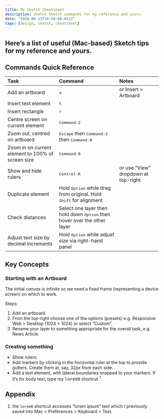 ```yaml
---
title: My Sketch Cheatsheet
description: Useful Sketch commands for my reference and yours
date: "2019-06-23T16:58:08.051Z"
tags: [design, sketch, cheatsheet]
---
```

Here’s a list of useful (Mac-based) Sketch tips for my reference and yours.
---

## Commands Quick Reference

| Task            |      Command      |  Notes              |
|:----------------|:------------------|:--------------------|
| Add an artboard | <kbd>a</kbd>               | or Insert > Artboard |
| Insert text element | <kbd>t</kbd>               | |
| Insert rectangle | <kbd>r</kbd>               | |
| Centre screen on current element | <kbd>Command-2</kbd>               | |
| Zoom out, centred on artboard | <kbd>Escape</kbd> then <kbd>Command-2</kbd> then <kbd>Command-0</kbd>               | |
| Zoom in on current element to 100% of screen size | <kbd>Command-0</kbd>               | |
| Show and hide rulers | <kbd>Control-R</kbd> | or use “View” dropdown at top-right |
| Duplicate element | Hold <kbd>Option</kbd> while drag from original. Hold <kbd>Shift</kbd> for alignment               | |
| Check distances | Select one layer then hold down <kbd>Option</kbd> then hover over the other layer               | |
| Adjust text size by decimal increments | Hold <kbd>Option</kbd> while adjust size via right-hand panel               | |



## Key Concepts

### Starting with an Artboard

The initial _canvas_ is infinite so we need a fixed frame (representing a device screen) on which to work. 

Steps: 
1. Add an artboard. 
1. From the top-right choose one of the options (presets) e.g. Responsive Web > Desktop (1024 × 1024) or select “Custom”.
1. Rename your layer to something appropriate for the overall task, e.g. News Article.

### Creating something

- Show rulers.
- Add markers by clicking in the horizontal ruler at the top to provide gutters. Create them at, say, 32px from each side.
- Add a text element, with lateral boundaries snapped to your markers. If it’s for body text, type my <kbd>lorem0</kbd> shortcut <sup>1</sup>.

## Appendix

1. the `lorem0` shortcut accesses “lorem ipsum” text which I previously saved into Mac > Preferences > Keyboard > Text.
